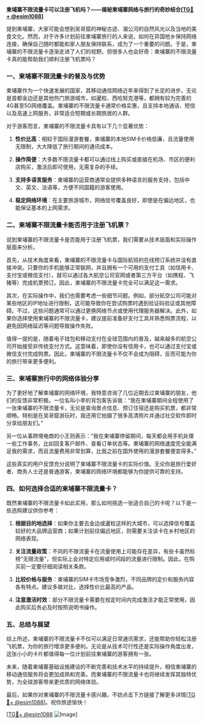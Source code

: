 **柬埔寨不限流量卡可以注册飞机吗？——揭秘柬埔寨网络与旅行的奇妙结合[[TG💪+ @esim1088](https://t.me/s/esim1088)]**

提到柬埔寨，大家可能会想到吴哥窟的神秘古迹、湄公河的自然风光以及当地的美食文化。然而，对于许多计划前往柬埔寨旅行的人来说，如何在异国他乡保持网络连接，确保自己随时都能和家人朋友保持联系，成为了一个重要的问题。于是，柬埔寨的不限流量卡逐渐走进了人们的视野。但很多人也会好奇：柬埔寨的不限流量卡真的能帮助我们顺利注册飞机票吗？

### 一、柬埔寨不限流量卡的普及与优势

柬埔寨作为一个快速发展的国家，其移动通信网络近年来得到了长足的进步。无论是首都金边还是其他热门旅游城市，如暹粒、西哈努克港等，都拥有较为完善的4G甚至5G网络覆盖。柬埔寨的不限流量卡通常价格实惠，且支持本地通话、短信以及高速上网服务，非常适合短期或长期旅居的人群。

对于游客而言，柬埔寨的不限流量卡具有以下几个显著优势：

1. **性价比高**：相较于国际漫游套餐，柬埔寨的本地SIM卡价格低廉，且流量使用无限制，大大降低了旅行期间的通讯成本。
   
2. **操作简便**：大多数不限流量卡都可以通过线上购买或直接在机场、市区的便利店购买，激活后即可使用，无需复杂的手续。

3. **支持多语言服务**：柬埔寨的运营商通常会提供多种语言的服务支持，包括中文、英文、法语等，方便不同国籍的游客使用。

4. **稳定网络环境**：在主要旅游城市，网络信号覆盖良好，即使是在偏远地区，也能保证基本的上网需求。

### 二、柬埔寨不限流量卡能否用于注册飞机票？

说到柬埔寨的不限流量卡是否能用于注册飞机票，我们需要从技术层面和实际操作层面来分析。

首先，从技术角度来看，柬埔寨的不限流量卡与国际航班的在线预订系统并没有直接冲突。只要你的手机能够正常联网，并且拥有一个可用的支付工具（如信用卡、支付宝或微信支付），就可以通过各大航空公司官网或者第三方平台（如携程、飞猪等）完成机票预订。因此，柬埔寨的不限流量卡完全可以满足这一需求。

其次，在实际操作中，我们也需要考虑一些细节问题。例如，部分航空公司可能对某些地区的IP地址进行限制，这可能导致你在尝试购票时遇到验证码验证或其他障碍。不过，这些问题通常可以通过更换网络节点或使用代理服务器解决。此外，如果你选择使用柬埔寨的不限流量卡，建议提前准备好支付工具并熟悉购票流程，以避免因网络延迟等问题导致操作失败。

值得一提的是，随着电子钱包和移动支付在全球范围内的普及，越来越多的航空公司开始接受非传统支付方式。这意味着，即使你没有信用卡，也可以通过支付宝或微信支付完成购票。因此，柬埔寨的不限流量卡不仅不会成为阻碍，反而可能为你的旅行带来更多便利。

### 三、柬埔寨旅行中的网络体验分享

为了更好地了解柬埔寨的网络环境，我特意咨询了几位近期去过柬埔寨的朋友，他们的反馈非常积极。一位名叫小李的背包客告诉我：“我在柬埔寨期间全程使用了一张柬埔寨的不限流量卡，无论是查询景点信息、预订住宿还是购买机票，都非常顺畅。特别是在吴哥窟游玩时，我还用它拍摄了很多高清照片并通过社交软件即时分享给朋友们。”

另一位从事跨境电商的小王则表示：“我在柬埔寨停留期间，每天都会用手机处理一些工作事务，比如回复客户邮件、查看订单状态等。柬埔寨的网络速度完全能满足我的需求，而且流量费用非常划算，比我之前在国外使用的漫游套餐便宜得多。”

这些真实的用户反馈充分说明了柬埔寨不限流量卡的实际价值。无论你是旅行爱好者、商务人士还是普通游客，柬埔寨的网络环境都能够为你提供可靠的支持。

### 四、如何选择合适的柬埔寨不限流量卡？

既然柬埔寨的不限流量卡如此实用，那么如何挑选一张适合自己的卡呢？以下是一些选购建议供你参考：

1. **根据目的地选择**：如果你主要去金边或暹粒这样的大城市，可以选择信号覆盖较好的大品牌运营商；如果计划前往偏远地区，则需要关注该卡在乡村地区的网络表现。

2. **关注流量政策**：不同的不限流量卡在流量使用上可能存在差异，有些卡虽然标榜“无限流量”，但实际上会对特定应用或时间段的流量进行限制。因此，在购买前一定要仔细阅读相关条款。

3. **比较价格与服务**：柬埔寨的SIM卡市场竞争激烈，不同品牌的定价和服务内容各有特点。建议多做对比，选择性价比最高的产品。

4. **注意激活时效**：部分不限流量卡需要在规定时间内完成激活才能正常使用，因此购买后务必及时按照说明书操作。

### 五、总结与展望

综上所述，柬埔寨的不限流量卡不仅可以满足日常通讯需求，还能帮助你轻松注册飞机票，为你的旅行增添更多便利。无论是从技术可行性还是实际操作角度出发，这张小小的卡片都值得每一位计划前往柬埔寨的游客拥有一张。

未来，随着柬埔寨基础设施建设的不断完善和技术水平的持续提升，相信柬埔寨的移动通信服务将会更加成熟和完善。而柬埔寨的不限流量卡也将继续发挥其独特优势，为全球游客带来更优质的网络体验。

最后，如果你对柬埔寨的不限流量卡感兴趣，不妨点击下方链接了解更多详情[[TG💪+ @esim1088](https://t.me/s/esim1088)]。祝你旅途愉快！

[[TG💪+ @esim1088](https://t.me/s/esim1088) ![Image](https://i.postimg.cc/4NQfJmqS/Snipaste-2025-05-13-00-14-12.png)]